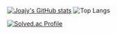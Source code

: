 [![Joajy's GitHub stats](https://github-readme-stats.vercel.app/api?username=Joajy&show_icons=true&theme=cobalt)](https://github.com/anuraghazra/github-readme-stats) ![Top Langs](https://github-readme-stats.vercel.app/api/top-langs/?username=Joajy&layout=Demo&theme=cobalt)

[![Solved.ac Profile](http://mazassumnida.wtf/api/generate_badge?boj=joajy)](https://solved.ac/joajy)


<!--
**Joajy/Joajy** is a ✨ _special_ ✨ repository because its `README.md` (this file) appears on your GitHub profile.

Here are some ideas to get you started:

- 🔭 I’m currently working on ...
- 🌱 I’m currently learning ...
- 👯 I’m looking to collaborate on ...
- 🤔 I’m looking for help with ...
- 💬 Ask me about ...
- 📫 How to reach me: ...
- 😄 Pronouns: ...
- ⚡ Fun fact: ...
-->
